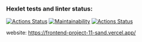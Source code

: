 ### Hexlet tests and linter status:
[![Actions Status](https://github.com/Reyka141/frontend-project-11/actions/workflows/hexlet-check.yml/badge.svg)](https://github.com/Reyka141/frontend-project-11/actions)
[![Maintainability](https://api.codeclimate.com/v1/badges/f429aab4fde6af2757c2/maintainability)](https://codeclimate.com/github/Reyka141/frontend-project-11/maintainability)
[![Actions Status](https://github.com/Reyka141/frontend-project-11/actions/workflows/system-check.yml/badge.svg)](https://github.com/Reyka141/frontend-project-11/actions/workflows/system-check.yml)

website: https://frontend-project-11-sand.vercel.app/